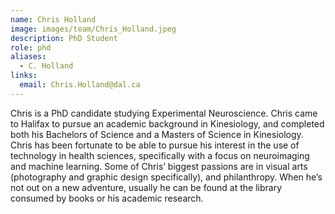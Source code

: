```yaml
---
name: Chris Holland
image: images/team/Chris_Holland.jpeg
description: PhD Student
role: phd
aliases:
  - C. Holland
links:
  email: Chris.Holland@dal.ca
---
```


Chris is a PhD candidate studying Experimental Neuroscience. Chris came to Halifax to pursue an academic background in Kinesiology, and completed both his Bachelors of Science and a Masters of Science in Kinesiology. Chris has been fortunate to be able to pursue his interest in the use of technology in health sciences, specifically with a focus on neuroimaging and machine learning. Some of Chris’ biggest passions are in visual arts (photography and graphic design specifically), and philanthropy.  When he’s not out on a new adventure, usually he can be found at the library consumed by books or his academic research.
